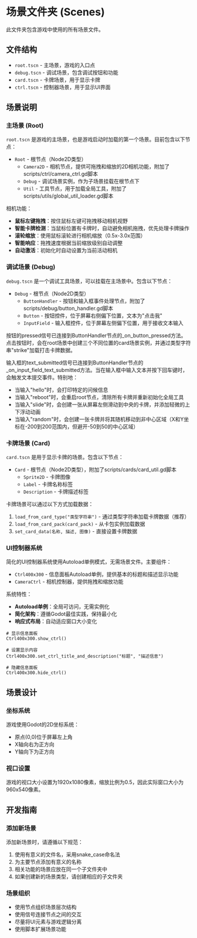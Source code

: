 # 场景文件夹 (Scenes)

此文件夹包含游戏中使用的所有场景文件。

## 文件结构

- `root.tscn` - 主场景，游戏的入口点
- `debug.tscn` - 调试场景，包含调试按钮和功能
- `card.tscn` - 卡牌场景，用于显示卡牌
- `ctrl.tscn` - 控制器场景，用于显示UI界面

## 场景说明

### 主场景 (Root)

`root.tscn` 是游戏的主场景，也是游戏启动时加载的第一个场景。目前包含以下节点：

- `Root` - 根节点（Node2D类型）
  - `Camera2D` - 相机节点，提供可拖拽和缩放的2D相机功能，附加了scripts/ctrl/camera_ctrl.gd脚本
  - `Debug` - 调试场景实例，作为子场景挂载在根节点下
  - `Util` - 工具节点，用于加载全局工具，附加了scripts/utils/global_util_loader.gd脚本

相机功能：
- **鼠标左键拖拽**：按住鼠标左键可拖拽移动相机视野
- **智能卡牌检测**：当鼠标位置有卡牌时，自动避免相机拖拽，优先处理卡牌操作
- **滚轮缩放**：使用鼠标滚轮进行相机缩放（0.5x-3.0x范围）
- **智能响应**：拖拽速度根据当前缩放级别自动调整
- **自动激活**：初始化时自动设置为当前活动相机

### 调试场景 (Debug)

`debug.tscn` 是一个调试工具场景，可以挂载在主场景中。包含以下节点：

- `Debug` - 根节点（Node2D类型）
  - `ButtonHandler` - 按钮和输入框事件处理节点，附加了scripts/debug/button_handler.gd脚本
  - `Button` - 按钮控件，位于屏幕右侧偏下位置，文本为"点击我"
  - `InputField` - 输入框控件，位于屏幕左侧偏下位置，用于接收文本输入

按钮的pressed信号已连接到ButtonHandler节点的_on_button_pressed方法。点击按钮时，会在root场景中创建三个不同位置的card场景实例，并通过类型字符串"strike"加载打击卡牌数据。

输入框的text_submitted信号已连接到ButtonHandler节点的_on_input_field_text_submitted方法。当在输入框中输入文本并按下回车键时，会触发文本提交事件。特别地：
- 当输入"hello"时，会打印特定的问候信息
- 当输入"reboot"时，会重启root节点，清除所有卡牌并重新初始化全局工具
- 当输入"slide"时，会创建一张从屏幕左侧滑动到中央的卡牌，并添加轻微的上下浮动动画
- 当输入"random"时，会创建一张卡牌并将其随机移动到非中心区域（X和Y坐标在-200到200范围内，但避开-50到50的中心区域）

### 卡牌场景 (Card)

`card.tscn` 是用于显示卡牌的场景。包含以下节点：

- `Card` - 根节点（Node2D类型），附加了scripts/cards/card_util.gd脚本
  - `Sprite2D` - 卡牌图像
  - `Label` - 卡牌名称标签
  - `Description` - 卡牌描述标签

卡牌场景可以通过以下方式加载数据：
1. `load_from_card_type("类型字符串")` - 通过类型字符串加载卡牌数据（推荐）
2. `load_from_card_pack(card_pack)` - 从卡包实例加载数据
3. `set_card_data(名称, 描述, 图像)` - 直接设置卡牌数据

### UI控制器系统

简化的UI控制器系统使用Autoload单例模式，无需场景文件。主要组件：

- `Ctrl400x300` - 信息面板Autoload单例，提供基本的标题和描述显示功能
- `CameraCtrl` - 相机控制器，提供拖拽和缩放功能

系统特性：
- **Autoload单例**：全局可访问，无需实例化
- **简化架构**：遵循Godot最佳实践，保持最小化
- **响应式布局**：自动适应窗口大小变化

```gdscript
# 显示信息面板
Ctrl400x300.show_ctrl()

# 设置显示内容
Ctrl400x300.set_ctrl_title_and_description("标题", "描述信息")

# 隐藏信息面板
Ctrl400x300.hide_ctrl()
```

## 场景设计

### 坐标系统

游戏使用Godot的2D坐标系统：
- 原点(0,0)位于屏幕左上角
- X轴向右为正方向
- Y轴向下为正方向

### 视口设置

游戏的视口大小设置为1920x1080像素，缩放比例为0.5，因此实际窗口大小为960x540像素。

## 开发指南

### 添加新场景

添加新场景时，请遵循以下规范：

1. 使用有意义的文件名，采用snake_case命名法
2. 为主要节点添加有意义的名称
3. 相关功能的场景应放在同一个子文件夹中
4. 如果创建新的场景类型，请创建相应的子文件夹

### 场景组织

- 使用节点组织场景层次结构
- 使用信号连接节点之间的交互
- 尽量将UI元素与游戏逻辑分离
- 使用脚本扩展场景功能
